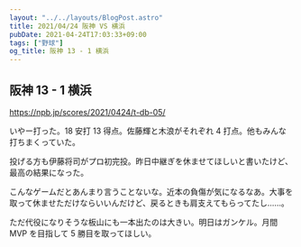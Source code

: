 ```yaml
---
layout: "../../layouts/BlogPost.astro"
title: 2021/04/24 阪神 VS 横浜
pubDate: 2021-04-24T17:03:33+09:00
tags: ["野球"]
og_title: 阪神 13 - 1 横浜
---
```


## 阪神 13 - 1 横浜

https://npb.jp/scores/2021/0424/t-db-05/

いやー打った。18 安打 13 得点。佐藤輝と木浪がそれぞれ 4 打点。他もみんな打ちまくっていた。

投げる方も伊藤将司がプロ初完投。昨日中継ぎを休ませてほしいと書いたけど、最高の結果になった。

こんなゲームだとあんまり言うことないな。近本の負傷が気になるなあ。大事を取って休ませただけならいいんだけど、戻るときも肩支えてもらってたし……。

ただ代役になりそうな板山にも一本出たのは大きい。明日はガンケル。月間 MVP を目指して 5 勝目を取ってほしい。
